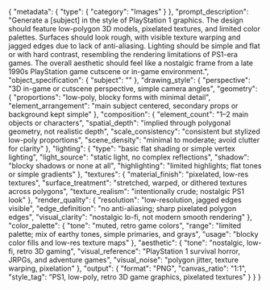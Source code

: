{
  "metadata": {
    "type": {
      "category": "Images"
    }
  },
  "prompt_description": "Generate a [subject] in the style of PlayStation 1 graphics. The design should feature low-polygon 3D models, pixelated textures, and limited color palettes. Surfaces should look rough, with visible texture warping and jagged edges due to lack of anti-aliasing. Lighting should be simple and flat or with hard contrast, resembling the rendering limitations of PS1-era games. The overall aesthetic should feel like a nostalgic frame from a late 1990s PlayStation game cutscene or in-game environment.",
  "object_specification": {
    "subject": ""
  },
  "drawing_style": {
    "perspective": "3D in-game or cutscene perspective, simple camera angles",
    "geometry": {
      "proportions": "low-poly, blocky forms with minimal detail",
      "element_arrangement": "main subject centered, secondary props or background kept simple"
    },
    "composition": {
      "element_count": "1–2 main objects or characters",
      "spatial_depth": "implied through polygonal geometry, not realistic depth",
      "scale_consistency": "consistent but stylized low-poly proportions",
      "scene_density": "minimal to moderate; avoid clutter for clarity"
    },
    "lighting": {
      "type": "basic flat shading or simple vertex lighting",
      "light_source": "static light, no complex reflections",
      "shadow": "blocky shadows or none at all",
      "highlighting": "limited highlights; flat tones or simple gradients"
    },
    "textures": {
      "material_finish": "pixelated, low-res textures",
      "surface_treatment": "stretched, warped, or dithered textures across polygons",
      "texture_realism": "intentionally crude; nostalgic PS1 look"
    },
    "render_quality": {
      "resolution": "low-resolution, jagged edges visible",
      "edge_definition": "no anti-aliasing; sharp pixelated polygon edges",
      "visual_clarity": "nostalgic lo-fi, not modern smooth rendering"
    },
    "color_palette": {
      "tone": "muted, retro game colors",
      "range": "limited palette; mix of earthy tones, simple primaries, and grays",
      "usage": "blocky color fills and low-res texture maps"
    },
    "aesthetic": {
      "tone": "nostalgic, low-fi, retro 3D gaming",
      "visual_reference": "PlayStation 1 survival horror, JRPGs, and adventure games",
      "visual_noise": "polygon jitter, texture warping, pixelation"
    },
    "output": {
      "format": "PNG",
      "canvas_ratio": "1:1",
      "style_tag": "PS1, low-poly, retro 3D game graphics, pixelated textures"
    }
  }
}
